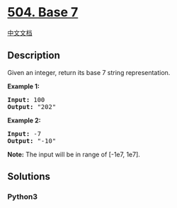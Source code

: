 # [504. Base 7](https://leetcode.com/problems/base-7)

[中文文档](/leetcode/0500-0599/0504.Base%207/README.md)

## Description

<p>Given an integer, return its base 7 string representation.</p>

<p><b>Example 1:</b><br />
<pre>
<b>Input:</b> 100
<b>Output:</b> "202"
</pre>
</p>

<p><b>Example 2:</b><br />
<pre>
<b>Input:</b> -7
<b>Output:</b> "-10"
</pre>
</p>

<p><b>Note:</b>
The input will be in range of [-1e7, 1e7].
</p>

## Solutions

<!-- tabs:start -->

### **Python3**

```python

```

<!-- tabs:end -->
